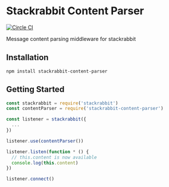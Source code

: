 # Stackrabbit Content Parser

[![Circle CI](https://circleci.com/gh/danethurber/stackrabbit-content-parser.svg?style=shield)](https://circleci.com/gh/danethurber/stackrabbit-content-parser)

Message content parsing middleware for stackrabbit

## Installation

```
npm install stackrabbit-content-parser
```

## Getting Started

```js
const stackrabbit = require('stackrabbit')
const contentParser = require('stackrabbit-content-parser')

const listener = stackrabbit({
  ...
})

listener.use(contentParser())

listener.listen(function * () {
  // this.content is now available
  console.log(this.content)
})

listener.connect()
```
